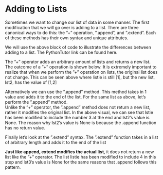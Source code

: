 # Adding to Lists

Sometimes we want to change our list of data in some manner. The first modification that we will go over is adding to a list. There are three canonical ways to do this: the ”+” operation, ”.append”, and ”.extend”. Each of these methods has their own syntax and unique attributes.





We will use the above block of code to illustrate the differences between adding to a list. The PythonTutor link can be found here.

The ”+” operator adds an arbitrary amount of lists and returns a new list. The outcome of a ”+” operation is shown below. It is extremely important to realize that when we perform the ”+” operation on lists, the original list does not change. This can be seen above where listie is still \[1\], but the new list, lst2, has the value of \[1,2\]



Alternatively we can use the ”.append” method. This method takes in 1 value and adds it to the end of the list. For the same list as above, let’s perform the ”.append” method.  
 Unlike the ”+” operator, the ”.append” method does not return a new list, rather it modifies the original list. In the above visual, we can see that lstie has been modified to include the number 3 at the end and lst2’s value is None. The reason why lst2’s value is None is because the .append function has no return value.



Finally let’s look at the ”.extend” syntax. The ”.extend” function takes in a list of arbitrary length and adds it to the end of the list



**Just like append, extend modifies the actual list**, it does not return a new list like the ”+” operator. The list listie has been modified to include 4 in this step and lst3’s value is None for the same reasons that .append follows this pattern.

